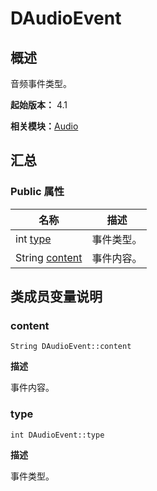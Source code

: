 # DAudioEvent


## 概述

音频事件类型。

**起始版本：** 4.1

**相关模块：**[Audio](_distributed.md)


## 汇总


### Public 属性

| 名称 | 描述 | 
| -------- | -------- |
| int [type](#type) | 事件类型。  | 
| String [content](#content) | 事件内容。  | 


## 类成员变量说明


### content

```
String DAudioEvent::content
```
**描述**

事件内容。


### type

```
int DAudioEvent::type
```
**描述**

事件类型。
